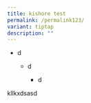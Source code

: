 ```yaml
---
title: kishore test
permalink: /permalink123/
variant: tiptap
description: ""
---
```

<ul data-tight="true" class="tight">
<li>
<p>d</p>
<ul data-tight="true" class="tight">
<li>
<p>d</p>
<ul data-tight="true" class="tight">
<li>
<p>d</p>
</li>
</ul>
</li>
</ul>
</li>
</ul>
<p>kllkxdsasd</p>